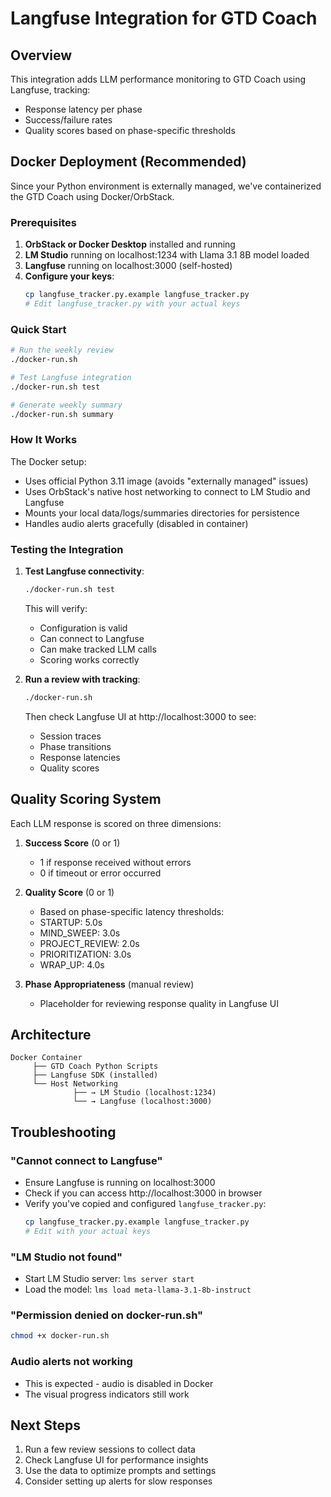 # Langfuse Integration for GTD Coach

## Overview

This integration adds LLM performance monitoring to GTD Coach using Langfuse, tracking:
- Response latency per phase
- Success/failure rates  
- Quality scores based on phase-specific thresholds

## Docker Deployment (Recommended)

Since your Python environment is externally managed, we've containerized the GTD Coach using Docker/OrbStack.

### Prerequisites

1. **OrbStack or Docker Desktop** installed and running
2. **LM Studio** running on localhost:1234 with Llama 3.1 8B model loaded
3. **Langfuse** running on localhost:3000 (self-hosted)
4. **Configure your keys**:
   ```bash
   cp langfuse_tracker.py.example langfuse_tracker.py
   # Edit langfuse_tracker.py with your actual keys
   ```

### Quick Start

```bash
# Run the weekly review
./docker-run.sh

# Test Langfuse integration
./docker-run.sh test

# Generate weekly summary
./docker-run.sh summary
```

### How It Works

The Docker setup:
- Uses official Python 3.11 image (avoids "externally managed" issues)
- Uses OrbStack's native host networking to connect to LM Studio and Langfuse
- Mounts your local data/logs/summaries directories for persistence
- Handles audio alerts gracefully (disabled in container)

### Testing the Integration

1. **Test Langfuse connectivity**:
   ```bash
   ./docker-run.sh test
   ```
   
   This will verify:
   - Configuration is valid
   - Can connect to Langfuse
   - Can make tracked LLM calls
   - Scoring works correctly

2. **Run a review with tracking**:
   ```bash
   ./docker-run.sh
   ```
   
   Then check Langfuse UI at http://localhost:3000 to see:
   - Session traces
   - Phase transitions
   - Response latencies
   - Quality scores

## Quality Scoring System

Each LLM response is scored on three dimensions:

1. **Success Score** (0 or 1)
   - 1 if response received without errors
   - 0 if timeout or error occurred

2. **Quality Score** (0 or 1)
   - Based on phase-specific latency thresholds:
   - STARTUP: 5.0s
   - MIND_SWEEP: 3.0s  
   - PROJECT_REVIEW: 2.0s
   - PRIORITIZATION: 3.0s
   - WRAP_UP: 4.0s

3. **Phase Appropriateness** (manual review)
   - Placeholder for reviewing response quality in Langfuse UI

## Architecture

```
Docker Container
     ├── GTD Coach Python Scripts
     ├── Langfuse SDK (installed)
     └── Host Networking
              ├── → LM Studio (localhost:1234)
              └── → Langfuse (localhost:3000)
```

## Troubleshooting

### "Cannot connect to Langfuse"
- Ensure Langfuse is running on localhost:3000
- Check if you can access http://localhost:3000 in browser
- Verify you've copied and configured `langfuse_tracker.py`:
  ```bash
  cp langfuse_tracker.py.example langfuse_tracker.py
  # Edit with your actual keys
  ```

### "LM Studio not found"
- Start LM Studio server: `lms server start`
- Load the model: `lms load meta-llama-3.1-8b-instruct`

### "Permission denied on docker-run.sh"
```bash
chmod +x docker-run.sh
```

### Audio alerts not working
- This is expected - audio is disabled in Docker
- The visual progress indicators still work

## Next Steps

1. Run a few review sessions to collect data
2. Check Langfuse UI for performance insights
3. Use the data to optimize prompts and settings
4. Consider setting up alerts for slow responses